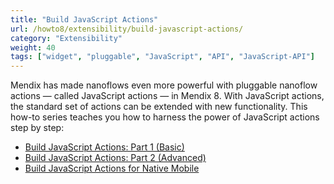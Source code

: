 ```yaml
---
title: "Build JavaScript Actions"
url: /howto8/extensibility/build-javascript-actions/
category: "Extensibility"
weight: 40
tags: ["widget", "pluggable", "JavaScript", "API", "JavaScript-API"]
---
```


Mendix has made nanoflows even more powerful with pluggable nanoflow actions — called JavaScript actions — in Mendix 8. With JavaScript actions, the standard set of actions can be extended with new functionality. This how-to series teaches you how to harness the power of JavaScript actions step by step: 

* [Build JavaScript Actions: Part 1 (Basic)](/howto8/extensibility/write-javascript-actions/)
* [Build JavaScript Actions: Part 2 (Advanced)](/howto8/extensibility/write-javascript-github/)
* [Build JavaScript Actions for Native Mobile](/howto8/extensibility/create-native-javascript-action/)

